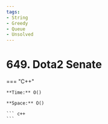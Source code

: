```yaml
---
tags:
- String
- Greedy
- Queue
- Unsolved
---
```



# 649. Dota2 Senate

=== "C++"

    **Time:** O()

    **Space:** O()

    ``` c++
    ```